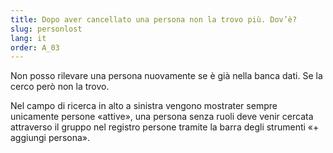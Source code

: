 ```yaml
---
title: Dopo aver cancellato una persona non la trovo più. Dov’è?
slug: personlost
lang: it
order: A_03
---
```


Non posso rilevare una persona nuovamente se è già nella banca dati. Se la cerco però non la trovo.

Nel campo di ricerca in alto a sinistra vengono mostrater sempre unicamente persone «attive», una persona senza ruoli deve venir cercata attraverso il gruppo nel registro persone tramite la barra degli strumenti «+ aggiungi persona».